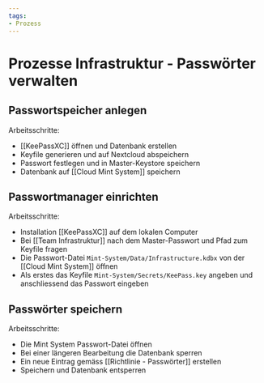 ```yaml
---
tags:
- Prozess
---
```

# Prozesse Infrastruktur - Passwörter verwalten

## Passwortspeicher anlegen

Arbeitsschritte:
* [[KeePassXC]] öffnen und Datenbank erstellen
* Keyfile generieren und auf Nextcloud abspeichern
* Passwort festlegen und in Master-Keystore speichern
* Datenbank auf [[Cloud Mint System]] speichern

## Passwortmanager einrichten

Arbeitsschritte:
* Installation [[KeePassXC]] auf dem lokalen Computer
* Bei [[Team Infrastruktur]] nach dem Master-Passwort und Pfad zum Keyfile fragen
* Die Passwort-Datei `Mint-System/Data/Infrastructure.kdbx` von der [[Cloud Mint System]] öffnen
* Als erstes das Keyfile `Mint-System/Secrets/KeePass.key` angeben und anschliessend das Passwort eingeben

## Passwörter speichern

Arbeitsschritte:
* Die Mint System Passwort-Datei öffnen
* Bei einer längeren Bearbeitung die Datenbank sperren
* Ein neue Eintrag gemäss [[Richtlinie - Passwörter]] erstellen
* Speichern und Datenbank entsperren